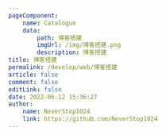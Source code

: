 ```yaml
---
pageComponent:
    name: Catalogue
    data:
        path: 博客搭建
        imgUrl: /img/博客搭建.png
        description: 博客搭建
title: 博客搭建
permalink: /develop/web/博客搭建
article: false
comment: false
editLink: false
date: 2022-06-12 15:36:27
author:
    name: NeverStop1024
    link: https://github.com/NeverStop1024
---
```

